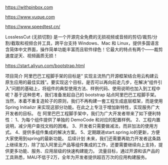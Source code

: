 
https://withpinbox.com

https://www.yuque.com





https://www.speedtest.cn/


LosslessCut (无损切割) 是一个开源完全免费的无损视频或音频的剪切/裁剪/分割/截取和视频合并工具，跨平台支持 Windows、Mac 和 Linux，提供多国语言含简体中文界面，操作简单功能丰富而且软件绿色！它最大的特点有两个——裁剪速度逆天、视频画质无损！


https://start.aliyun.com/bootstrap.html

项目简介
阿里巴巴工程脚手架的目标是“ 实现主流热门开源框架结合用云构建云原生应用的最佳实践”。要实现这个目标，是否可以再向前走几步，在解决“组件引入”问题的基础上，将组件的典型使用方法、样例代码、使用说明也加入到工程中呢？基于这种思考，我们准备发起自己的 bootstrap 站点阿里巴巴工程脚手架。
当然，本着不重复造轮子的原则，我们不再构建一套工程生成底层框架，而是使用 Spring Initializr 来实现这部分功能。在此之上专注于增加新特性，实现服务广大开发者的目标。
在 阿里巴巴工程脚手架中，我们为广大开发者带来了如下便利特性：
1、为每个组件提供了单独的 DemoCode 和对应的配置样例。
2、工程内置说明，减少用户查找文档的困难。
3、开发者只需要做减法，而非加法的使用方式。
4、提供多组件集成的解决方案。
5、定期跟进start.spring.io的更新，方便大家使用到spring的最新功能。
后续计划
未来，我们还需要再助力开发者这条路上继续发力，除了加入阿里云产品等组件集成的工作，还要需要继续向上支持，提供更多功能、服务、应用层级的快速构建能力。
流量目标，通过开源和该产品的工具熟悉，MAU不低于2万，全年为开发者提供超百万次的应用构建服务。

